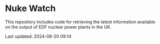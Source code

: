 # Nuke Watch

This repository includes code for retrieving the latest information available on the output of EDF nuclear power plants in the UK.

Last updated: 2024-08-20 09:14